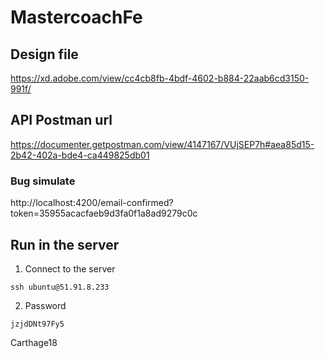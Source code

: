 # MastercoachFe

## Design file

https://xd.adobe.com/view/cc4cb8fb-4bdf-4602-b884-22aab6cd3150-991f/

## API Postman url

https://documenter.getpostman.com/view/4147167/VUjSEP7h#aea85d15-2b42-402a-bde4-ca449825db01


### Bug simulate

http://localhost:4200/email-confirmed?token=35955acacfaeb9d3fa0f1a8ad9279c0c


## Run in the server

1. Connect to the server

```
ssh ubuntu@51.91.8.233
```

2. Password

```
jzjdDNt97Fy5
```

Carthage18
